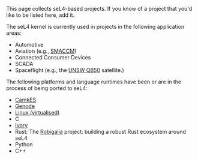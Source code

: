 This page collects seL4-based projects. If you know of a project that
you'd like to be listed here, add it.

The seL4 kernel is currently used in projects in the following application areas:

- Automotive
- Aviation (e.g.,
        [SMACCM](http://ts.data61.csiro.au/projects/TS/SMACCM/))
- Connected Consumer Devices
- SCADA
- Spaceflight (e.g., the
        [UNSW QB50](http://ts.data61.csiro.au/projects/TS/qb50) satellite.)

The following platforms and language runtimes have been or are in the
process of being ported to seL4:

- [CamkES](http://ts.data61.csiro.au/projects/TS/trustcomp.pml)
- [Genode](http://genode.org/about/index)
- [Linux (virtualised)](http://ts.data61.csiro.au/projects/TS/virtualisation/about.pml)
- C
- [Ivory](http://ivorylang.org/ivory-introduction.html)
- Rust: The [Robigalia](https://robigalia.org/) project:
      building a robust Rust ecosystem around seL4
- Python
- C++

